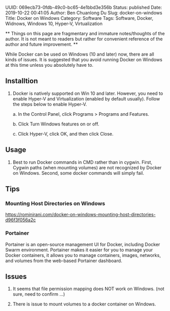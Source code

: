 UUID: 069ecb73-0fdb-49c0-bc65-4e1bbd3e356b
Status: published
Date: 2019-10-22 00:41:05
Author: Ben Chuanlong Du
Slug: docker-on-windows
Title: Docker on Windows
Category: Software
Tags: Software, Docker, Widnows, Windows 10, Hyper-V, Virtualization

**
Things on this page are fragmentary and immature notes/thoughts of the author.
It is not meant to readers but rather for convenient reference of the author and future improvement.
**


While Docker can be used on Windows (10 and later) now, 
there are all kinds of issues. 
It is suggested that you avoid running Docker on Windows at this time 
unless you absolutely have to.

## Installtion

1. Docker is natively supported on Win 10 and later. 
However, 
you need to enable Hyper-V and Virtualization (enabled by default usually).
Follow the steps below to enable Hyper-V.

    a. In the Control Panel, click Programs > Programs and Features.

    b. Click Turn Windows features on or off.

    c. Click Hyper-V, click OK, and then click Close.

## Usage

1. Best to run Docker commands in CMD rather than in cygwin.
First, 
Cygwin paths (when mounting volumes) are not recognized by Docker on Windows.
Second, 
some docker commands will simply fail.

## Tips


### Mounting Host Directories on Windows

https://rominirani.com/docker-on-windows-mounting-host-directories-d96f3f056a2c

### Portainer

Portainer is an open-source management UI for Docker, 
including Docker Swarm environment. 
Portainer makes it easier for you to manage your Docker containers, 
it allows you to manage containers, images, networks, and volumes from the web-based Portainer dashboard.

## Issues 

1. It seems that file permission mapping does NOT work on Windows.
(not sure, need to confirm ...)

2. There is issue to mount volumes to a docker container on Windows. 

